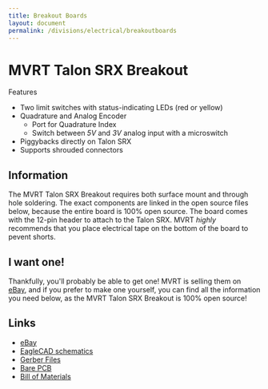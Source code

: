 ```yaml
---
title: Breakout Boards
layout: document
permalink: /divisions/electrical/breakoutboards
---
```


MVRT Talon SRX Breakout
=======================
Features

* Two limit switches with status-indicating LEDs (red or yellow)
* Quadrature and Analog Encoder
    * Port for Quadrature Index
    * Switch between *5V* and *3V* analog input with a microswitch
* Piggybacks directly on Talon SRX
* Supports shrouded connectors


Information
-----------
The MVRT Talon SRX Breakout requires both surface mount and through hole soldering. The exact components are linked in the open source files below, because the entire board is 100% open source. The board comes with the 12-pin header to attach to the Talon SRX. MVRT _highly_ recommends that you place electrical tape on the bottom of the board to pevent shorts.

I want one!
----------
Thankfully, you'll probably be able to get one! MVRT is selling them on [eBay](http://www.ebay.com/itm/301553417149), and if you prefer to make one yourself, you can find all the information you need below, as the MVRT Talon SRX Breakout is 100% open source!

Links
-----------
+ [eBay](http://www.ebay.com/itm/301553417149)
+ [EagleCAD schematics](http://whizoo.com/f/TalonSRX_Eagle.zip)
+ [Gerber Files](http://whizoo.com/f/TalonSRX_Gerber.zip)
+ [Bare PCB](https://oshpark.com/shared_projects/bFWVuim5)
+ [Bill of Materials](http://whizoo.com/f/TalonSRX_bom.txt)

